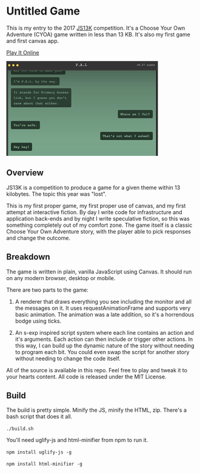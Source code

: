 # Untitled Game

This is my entry to the 2017 [JS13K](http://js13kgames.com/) competition. It's a Choose Your Own Adventure (CYOA) game written in less than 13 KB. It's also my first game and first canvas app.

[Play It Online](https://cdn.rawgit.com/Dachande663/js13k-2017-lost/master/index.html)

![alt text](screenshots/large.jpg "Screenshot of game")


## Overview

JS13K is a competition to produce a game for a given theme within 13 kilobytes. The topic this year was "lost".

This is my first proper game, my first proper use of canvas, and my first attempt at interactive fiction. By day I write code for infrastructure and application back-ends and by night I write speculative fiction, so this was something completely out of my comfort zone. The game itself is a classic Choose Your Own Adventure story, with the player able to pick responses and change the outcome.


## Breakdown

The game is written in plain, vanilla JavaScript using Canvas. It should run on any modern browser, desktop or mobile.

There are two parts to the game:

1. A renderer that draws everything you see including the monitor and all the messages on it. It uses requestAnimationFrame and supports very basic animation. The animation was a late addition, so it's a horrendous bodge using ticks.

2. An s-exp inspired script system where each line contains an action and it's arguments. Each action can then include or trigger other actions. In this way, I can build up the dynamic nature of the story without needing to program each bit. You could even swap the script for another story without needing to change the code itself.

All of the source is available in this repo. Feel free to play and tweak it to your hearts content. All code is released under the MIT License.


## Build

The build is pretty simple. Minify the JS, minify the HTML, zip. There's a bash script that does it all.

`./build.sh`

You'll need uglify-js and html-minifier from npm to run it.

`npm install uglify-js -g`

`npm install html-minifier -g`

